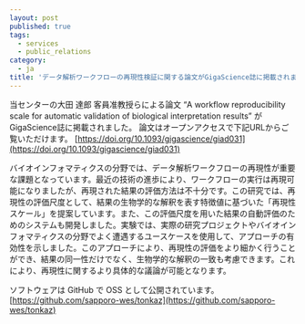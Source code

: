 ```yaml
---
layout: post
published: true
tags:
  - services
  - public_relations
category:
  - ja
title: 'データ解析ワークフローの再現性検証に関する論文がGigaScience誌に掲載されました'
---
```

当センターの大田 達郎 客員准教授らによる論文 “A workflow reproducibility scale for automatic validation of biological interpretation results” がGigaScience誌に掲載されました。 論文はオープンアクセスで下記URLからご覧いただけます。 [https://doi.org/10.1093/gigascience/giad031](https://doi.org/10.1093/gigascience/giad031)

バイオインフォマティクスの分野では、データ解析ワークフローの再現性が重要な課題となっています。最近の技術の進歩により、ワークフローの実行は再現可能になりましたが、再現された結果の評価方法は不十分です。この研究では、再現性の評価尺度として、結果の生物学的な解釈を表す特徴値に基づいた「再現性スケール」を提案しています。また、この評価尺度を用いた結果の自動評価のためのシステムも開発しました。実験では、実際の研究プロジェクトやバイオインフォマティクスの分野でよく遭遇するユースケースを使用して、アプローチの有効性を示しました。このアプローチにより、再現性の評価をより細かく行うことができ、結果の同一性だけでなく、生物学的な解釈の一致も考慮できます。これにより、再現性に関するより具体的な議論が可能となります。

ソフトウェアは GitHub で OSS として公開されています。 [https://github.com/sapporo-wes/tonkaz](https://github.com/sapporo-wes/tonkaz)
